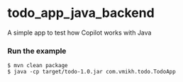 # todo_app_java_backend
A simple app to test how Copilot works with Java

### Run the example
```
$ mvn clean package
$ java -cp target/todo-1.0.jar com.vmikh.todo.TodoApp
```